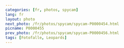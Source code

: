 ```yaml
---
categories: [fr, photos, spycam]
lang: fr
layout: photo
next_photo: /fr/photos/spycam/spycam-P0000454.html
picname: P0000455
prev_photo: /fr/photos/spycam/spycam-P0000456.html
tags: [Fotofalle, Leopards]
---
```

